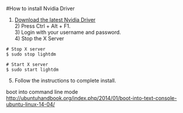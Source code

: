 #How to install Nvidia Driver

1) [Download the latest Nvidia Driver](http://www.nvidia.com/Download/index.aspx?lang=en-us)
<br>2) Press Ctrl + Alt + F1.
<br>3) Login with your username and password.
<br>4) Stop the X Server
```
# Stop X server
$ sudo stop lightdm

# Start X server
$ sudo start lightdm
```
5) Follow the instructions to complete install.

boot into command line mode
http://ubuntuhandbook.org/index.php/2014/01/boot-into-text-console-ubuntu-linux-14-04/
